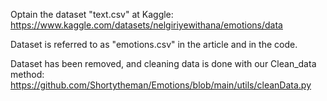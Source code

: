 Optain the dataset "text.csv" at Kaggle: https://www.kaggle.com/datasets/nelgiriyewithana/emotions/data

Dataset is referred to as "emotions.csv" in the article and in the code.

Dataset has been removed, and cleaning data is done with our Clean_data method: https://github.com/Shortytheman/Emotions/blob/main/utils/cleanData.py
